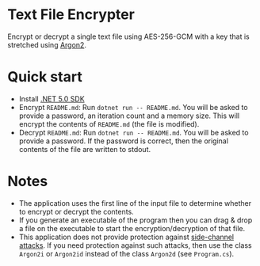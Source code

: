 # Text File Encrypter
Encrypt or decrypt a single text file using AES-256-GCM with a key that is stretched using [Argon2](https://en.wikipedia.org/wiki/Argon2).

# Quick start
- Install [.NET 5.0 SDK](https://dotnet.microsoft.com/download/dotnet/5.0)
- Encrypt `README.md`: Run `dotnet run -- README.md`. You will be asked to provide a password, an iteration count and a memory size. This will encrypt the contents of `README.md` (the file is modified).
- Decrypt `README.md`: Run `dotnet run -- README.md`. You will be asked to provide a password. If the password is correct, then the original contents of the file are written to stdout.

# Notes
- The application uses the first line of the input file to determine whether to encrypt or decrypt the contents.
- If you generate an executable of the program then you can drag & drop a file on the executable to start the encryption/decryption of that file.
- This application does not provide protection against [side-channel attacks](https://en.wikipedia.org/wiki/Side-channel_attack). If you need protection against such attacks, then use the class `Argon2i` or `Argon2id` instead of the class `Argon2d` (see `Program.cs`).
